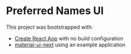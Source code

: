 # Preferred Names UI

This project was bootstrapped with:
* [Create React App](https://github.com/facebookincubator/create-react-app) with no build configuration
* [material-ui-next](https://github.com/mui-org/material-ui/) using an example application
